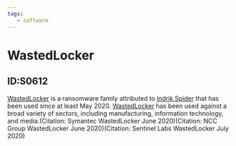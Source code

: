 ```yaml
---
tags:
   - software
---
```

# WastedLocker
## ID:S0612
[WastedLocker](/mitre/software/S0612) is a ransomware family attributed to [Indrik Spider](/mitre/groups/G0119) that has been used since at least May 2020. [WastedLocker](/mitre/software/S0612) has been used against a broad variety of sectors, including manufacturing, information technology, and media.(Citation: Symantec WastedLocker June 2020)(Citation: NCC Group WastedLocker June 2020)(Citation: Sentinel Labs WastedLocker July 2020) 
